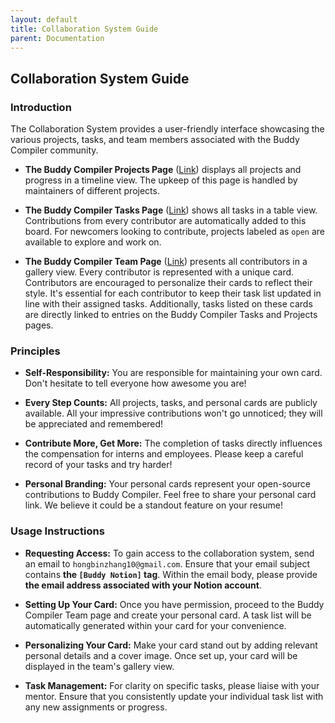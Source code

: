 ```yaml
---
layout: default
title: Collaboration System Guide
parent: Documentation
---
```


## Collaboration System Guide

### Introduction

The Collaboration System provides a user-friendly interface showcasing the various projects, tasks, and team members associated with the Buddy Compiler community.

- **The Buddy Compiler Projects Page** ([Link](https://buddycompiler.notion.site/7f92ee739453461d956b5b4e4bb73bf1?v=70f2180e94ce4f7fa5bac01f4b47b98e&pvs=4)) displays all projects and progress in a timeline view. The upkeep of this page is handled by maintainers of different projects.

- **The Buddy Compiler Tasks Page** ([Link](https://buddycompiler.notion.site/3f4b8e480d6e447dbd4c3b3e21fa1208?v=8dc8526cba2245a98a726be1c08e0f6b&pvs=4)) shows all tasks in a table view. Contributions from every contributor are automatically added to this board. For newcomers looking to contribute, projects labeled as `open` are available to explore and work on.

- **The Buddy Compiler Team Page** ([Link](https://buddycompiler.notion.site/c912d8237b79409c89cf46b432b6a3ca?v=186d4ed4b9fa4452a08ca5af0921208a&pvs=4)) presents all contributors in a gallery view. Every contributor is represented with a unique card. Contributors are encouraged to personalize their cards to reflect their style. It's essential for each contributor to keep their task list updated in line with their assigned tasks. Additionally, tasks listed on these cards are directly linked to entries on the Buddy Compiler Tasks and Projects pages.

### Principles

- **Self-Responsibility:** You are responsible for maintaining your own card. Don't hesitate to tell everyone how awesome you are!

- **Every Step Counts:** All projects, tasks, and personal cards are publicly available. All your impressive contributions won't go unnoticed; they will be appreciated and remembered!

- **Contribute More, Get More:** The completion of tasks directly influences the compensation for interns and employees. Please keep a careful record of your tasks and try harder!

- **Personal Branding:** Your personal cards represent your open-source contributions to Buddy Compiler. Feel free to share your personal card link. We believe it could be a standout feature on your resume!

### Usage Instructions

- **Requesting Access:** To gain access to the collaboration system, send an email to `hongbinzhang10@gmail.com`. Ensure that your email subject contains **the `[Buddy Notion]` tag**. Within the email body, please provide **the email address associated with your Notion account**.

- **Setting Up Your Card:** Once you have permission, proceed to the Buddy Compiler Team page and create your personal card. A task list will be automatically generated within your card for your convenience.

- **Personalizing Your Card:** Make your card stand out by adding relevant personal details and a cover image. Once set up, your card will be displayed in the team's gallery view.

- **Task Management:** For clarity on specific tasks, please liaise with your mentor. Ensure that you consistently update your individual task list with any new assignments or progress.
